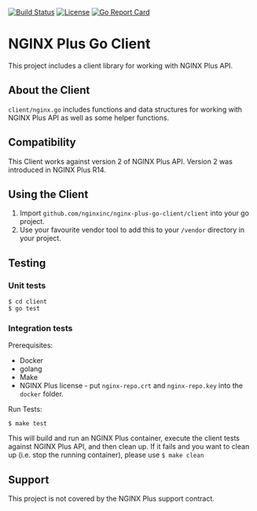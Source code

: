 
[![Build Status](https://travis-ci.org/nginxinc/nginx-plus-go-client.svg?branch=master)](https://travis-ci.org/nginxinc/nginx-plus-go-client)  [![License](https://img.shields.io/badge/License-Apache%202.0-blue.svg)](https://opensource.org/licenses/Apache-2.0)  [![Go Report Card](https://goreportcard.com/badge/github.com/nginxinc/nginx-plus-go-client)](https://goreportcard.com/report/github.com/nginxinc/nginx-plus-go-client)

# NGINX Plus Go Client

This project includes a client library for working with NGINX Plus API.

## About the Client

`client/nginx.go` includes functions and data structures for working with NGINX Plus API as well as some helper functions.

## Compatibility

This Client works against version 2 of NGINX Plus API. Version 2 was introduced in NGINX Plus R14.

## Using the Client

1. Import `github.com/nginxinc/nginx-plus-go-client/client` into your go project.
2. Use your favourite vendor tool to add this to your `/vendor` directory in your project.

## Testing

### Unit tests
```
$ cd client
$ go test
```

### Integration tests

Prerequisites:
* Docker
* golang
* Make
* NGINX Plus license - put `nginx-repo.crt` and `nginx-repo.key` into the `docker` folder.

Run Tests:

```
$ make test
```

This will build and run an NGINX Plus container, execute the client tests against NGINX Plus API, and then clean up. If it fails and you want to clean up (i.e. stop the running container), please use `$ make clean`

## Support
This project is not covered by the NGINX Plus support contract.
